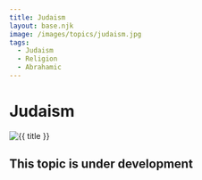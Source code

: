 ```yaml
---
title: Judaism
layout: base.njk
image: /images/topics/judaism.jpg
tags:
  - Judaism
  - Religion
  - Abrahamic
---
```


# Judaism

<img src="{{ image }}" alt="{{ title }}" class="topic-page-image">

## This topic is under development